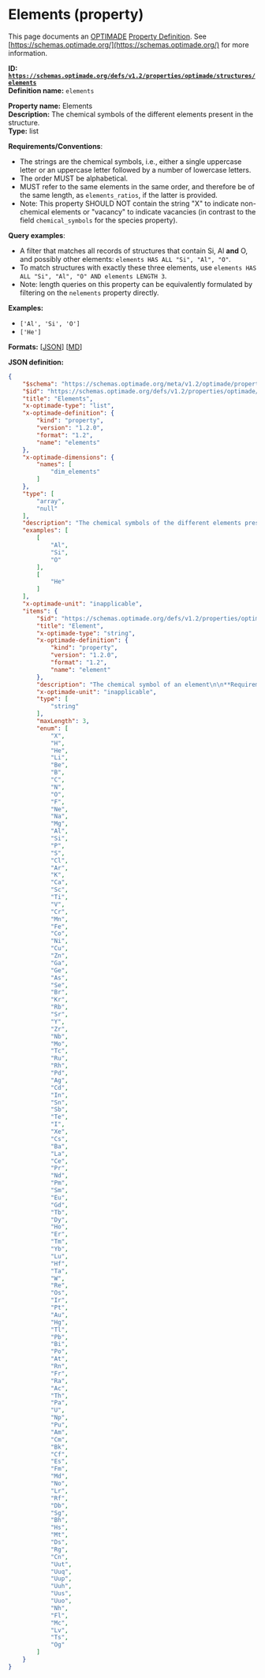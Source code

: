 # Elements (property)

This page documents an [OPTIMADE](https://www.optimade.org/) [Property Definition](https://schemas.optimade.org/#definitions). See [https://schemas.optimade.org/](https://schemas.optimade.org/) for more information.

**ID: [`https://schemas.optimade.org/defs/v1.2/properties/optimade/structures/elements`](https://schemas.optimade.org/defs/v1.2/properties/optimade/structures/elements.md)**  
**Definition name:** `elements`

**Property name:** Elements  
**Description:** The chemical symbols of the different elements present in the structure.  
**Type:** list  

**Requirements/Conventions**:

- The strings are the chemical symbols, i.e., either a single uppercase letter or an uppercase letter followed by a number of lowercase letters.
- The order MUST be alphabetical.
- MUST refer to the same elements in the same order, and therefore be of the same length, as `elements_ratios`, if the latter is provided.
- Note: This property SHOULD NOT contain the string "X" to indicate non-chemical elements or "vacancy" to indicate vacancies (in contrast to the field `chemical_symbols` for the species property).

**Query examples**:

- A filter that matches all records of structures that contain Si, Al **and** O, and possibly other elements: `elements HAS ALL "Si", "Al", "O"`.
- To match structures with exactly these three elements, use `elements HAS ALL "Si", "Al", "O" AND elements LENGTH 3`.
- Note: length queries on this property can be equivalently formulated by filtering on the `nelements` property directly.

**Examples:**

- `['Al', 'Si', 'O']`
- `['He']`

**Formats:** [[JSON](elements.json)] [[MD](elements.md)]

**JSON definition:**

``` json
{
    "$schema": "https://schemas.optimade.org/meta/v1.2/optimade/property_definition.md",
    "$id": "https://schemas.optimade.org/defs/v1.2/properties/optimade/structures/elements",
    "title": "Elements",
    "x-optimade-type": "list",
    "x-optimade-definition": {
        "kind": "property",
        "version": "1.2.0",
        "format": "1.2",
        "name": "elements"
    },
    "x-optimade-dimensions": {
        "names": [
            "dim_elements"
        ]
    },
    "type": [
        "array",
        "null"
    ],
    "description": "The chemical symbols of the different elements present in the structure.\n\n**Requirements/Conventions**:\n\n- The strings are the chemical symbols, i.e., either a single uppercase letter or an uppercase letter followed by a number of lowercase letters.\n- The order MUST be alphabetical.\n- MUST refer to the same elements in the same order, and therefore be of the same length, as `elements_ratios`, if the latter is provided.\n- Note: This property SHOULD NOT contain the string \"X\" to indicate non-chemical elements or \"vacancy\" to indicate vacancies (in contrast to the field `chemical_symbols` for the species property).\n\n**Query examples**:\n\n- A filter that matches all records of structures that contain Si, Al **and** O, and possibly other elements: `elements HAS ALL \"Si\", \"Al\", \"O\"`.\n- To match structures with exactly these three elements, use `elements HAS ALL \"Si\", \"Al\", \"O\" AND elements LENGTH 3`.\n- Note: length queries on this property can be equivalently formulated by filtering on the `nelements` property directly.",
    "examples": [
        [
            "Al",
            "Si",
            "O"
        ],
        [
            "He"
        ]
    ],
    "x-optimade-unit": "inapplicable",
    "items": {
        "$id": "https://schemas.optimade.org/defs/v1.2/properties/optimade/common/element",
        "title": "Element",
        "x-optimade-type": "string",
        "x-optimade-definition": {
            "kind": "property",
            "version": "1.2.0",
            "format": "1.2",
            "name": "element"
        },
        "description": "The chemical symbol of an element\n\n**Requirements/Conventions:**\n\n- The strings are the chemical symbols, i.e., either a single uppercase letter or an uppercase letter followed by a number of lowercase letters.",
        "x-optimade-unit": "inapplicable",
        "type": [
            "string"
        ],
        "maxLength": 3,
        "enum": [
            "X",
            "H",
            "He",
            "Li",
            "Be",
            "B",
            "C",
            "N",
            "O",
            "F",
            "Ne",
            "Na",
            "Mg",
            "Al",
            "Si",
            "P",
            "S",
            "Cl",
            "Ar",
            "K",
            "Ca",
            "Sc",
            "Ti",
            "V",
            "Cr",
            "Mn",
            "Fe",
            "Co",
            "Ni",
            "Cu",
            "Zn",
            "Ga",
            "Ge",
            "As",
            "Se",
            "Br",
            "Kr",
            "Rb",
            "Sr",
            "Y",
            "Zr",
            "Nb",
            "Mo",
            "Tc",
            "Ru",
            "Rh",
            "Pd",
            "Ag",
            "Cd",
            "In",
            "Sn",
            "Sb",
            "Te",
            "I",
            "Xe",
            "Cs",
            "Ba",
            "La",
            "Ce",
            "Pr",
            "Nd",
            "Pm",
            "Sm",
            "Eu",
            "Gd",
            "Tb",
            "Dy",
            "Ho",
            "Er",
            "Tm",
            "Yb",
            "Lu",
            "Hf",
            "Ta",
            "W",
            "Re",
            "Os",
            "Ir",
            "Pt",
            "Au",
            "Hg",
            "Tl",
            "Pb",
            "Bi",
            "Po",
            "At",
            "Rn",
            "Fr",
            "Ra",
            "Ac",
            "Th",
            "Pa",
            "U",
            "Np",
            "Pu",
            "Am",
            "Cm",
            "Bk",
            "Cf",
            "Es",
            "Fm",
            "Md",
            "No",
            "Lr",
            "Rf",
            "Db",
            "Sg",
            "Bh",
            "Hs",
            "Mt",
            "Ds",
            "Rg",
            "Cn",
            "Uut",
            "Uuq",
            "Uup",
            "Uuh",
            "Uus",
            "Uuo",
            "Nh",
            "Fl",
            "Mc",
            "Lv",
            "Ts",
            "Og"
        ]
    }
}
```